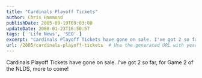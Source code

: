 ```yaml
---
title: "Cardinals Playoff Tickets"
author: Chris Hammond
publishDate: 2005-09-19T09:03:00
updateDate: 2008-01-23T16:50:57
tags: [ 'Life News', 'SEO' ]
excerpt: "Cardinals Playoff Tickets have gone on sale. I've got 2 so far, for Game 2 of the NLDS, more to..."
url: /2005/cardinals-playoff-tickets  # Use the generated URL with year
---
```

Cardinals Playoff Tickets have gone on sale. I've got 2 so far, for Game 2 of the NLDS, more to come!&nbsp;&nbsp;&nbsp;
